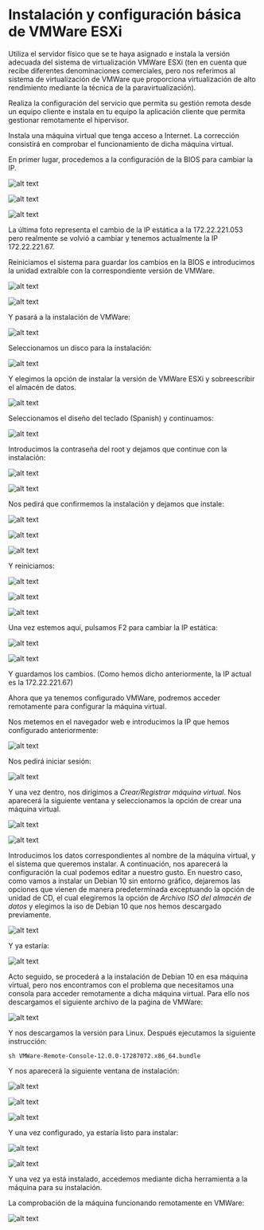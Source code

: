 # Instalación y configuración básica de VMWare ESXi

Utiliza el servidor físico que se te haya asignado e instala la versión 
adecuada del sistema de virtualización VMWare ESXi (ten en cuenta que recibe 
diferentes denominaciones comerciales, pero nos referimos al sistema de 
virtualización de VMWare que proporciona virtualización de alto rendimiento 
mediante la técnica de la paravirtualización).

Realiza la configuración del servicio que permita su gestión remota desde un 
equipo cliente e instala en tu equipo la aplicación cliente que permita 
gestionar remotamente el hipervisor.

Instala una máquina virtual que tenga acceso a Internet. La corrección 
consistirá en comprobar el funcionamiento de dicha máquina virtual.

En primer lugar, procedemos a la configuración de la BIOS para cambiar la IP.

![alt text](../Imágenes/vmw3.jpg)

![alt text](../Imágenes/vmw4.jpg)

![alt text](../Imágenes/vmw5.jpg)

La última foto representa el cambio de la IP estática a la 172.22.221.053 pero
realmente se volvió a cambiar y tenemos actualmente la IP 172.22.221.67.

Reiniciamos el sistema para guardar los cambios en la BIOS e introducimos la
unidad extraíble con la correspondiente versión de VMWare.

![alt text](../Imágenes/vmw7.jpg)

![alt text](../Imágenes/vmw8.jpg)

Y pasará a la instalación de VMWare:

![alt text](../Imágenes/vmw10.jpg)

Seleccionamos un disco para la instalación:

![alt text](../Imágenes/vmw12.jpg)

Y elegimos la opción de instalar la versión de VMWare ESXi y sobreescribir el 
almacén de datos.

![alt text](../Imágenes/vmw14.jpg)

Seleccionamos el diseño del teclado (Spanish) y continuamos:

![alt text](../Imágenes/vmw16.jpg)

Introducimos la contraseña del root y dejamos que continue con la instalación:

![alt text](../Imágenes/vmw18.jpg)

![alt text](../Imágenes/vmw19.jpg)

Nos pedirá que confirmemos la instalación y dejamos que instale:

![alt text](../Imágenes/vmw20.jpg)

![alt text](../Imágenes/vmw21.jpg)

![alt text](../Imágenes/vmw22.jpg)

Y reiniciamos:

![alt text](../Imágenes/vmw23.jpg)

![alt text](../Imágenes/vmw25.jpg)

![alt text](../Imágenes/vmw26.jpg)

Una vez estemos aquí, pulsamos F2 para cambiar la IP estática:

![alt text](../Imágenes/vmw27.jpg)

![alt text](../Imágenes/vmw28.jpg)

Y guardamos los cambios. (Como hemos dicho anteriormente, la IP actual es la
172.22.221.67)

Ahora que ya tenemos configurado VMWare, podremos acceder remotamente para
configurar la máquina virtual.

Nos metemos en el navegador web e introducimos la IP que hemos configurado
anteriormente:

![alt text](../Imágenes/vmware1.png)

Nos pedirá iniciar sesión:

![alt text](../Imágenes/vmware2.png)

Y una vez dentro, nos dirigimos a _Crear/Registrar máquina virtual_. Nos 
aparecerá la siguiente ventana y seleccionamos la opción de crear una máquina
virtual.

![alt text](../Imágenes/vmware3.png)

![alt text](../Imágenes/vmware4.png)

Introducimos los datos correspondientes al nombre de la máquina virtual, 
y el sistema que queremos instalar. A continuación, nos aparecerá la
configuración la cual podemos editar a nuestro gusto. En nuestro caso, como 
vamos a instalar un Debian 10 sin entorno gráfico, dejaremos las opciones
que vienen de manera predeterminada exceptuando la opción de unidad de CD,
el cual elegiremos la opción de _Archivo ISO del almacén de datos_ y 
elegimos la iso de Debian 10 que nos hemos descargado previamente.

![alt text](../Imágenes/vmware5.png)

Y ya estaría:

![alt text](../Imágenes/vmware6.png)

Acto seguido, se procederá a la instalación de Debian 10 en esa máquina virtual,
pero nos encontramos con el problema que necesitamos una consola para acceder
remotamente a dicha máquina virtual. Para ello nos descargamos el siguiente
archivo de la paǵina de VMWare:

![alt text](../Imágenes/vmware8.png)

Y nos descargamos la versión para Linux. Después ejecutamos la siguiente
instrucción:

```
sh VMWare-Remote-Console-12.0.0-17287072.x86_64.bundle
```

Y nos aparecerá la siguiente ventana de instalación:

![alt text](../Imágenes/vmware9.png)

![alt text](../Imágenes/vmware10.png)

![alt text](../Imágenes/vmware11.png)

Y una vez configurado, ya estaría listo para instalar:

![alt text](../Imágenes/vmware12.png)

![alt text](../Imágenes/vmware13.png)

Y una vez ya está instalado, accedemos mediante dicha herramienta a la máquina
para su instalación.

La comprobación de la máquina funcionando remotamente en VMWare:

![alt text](../Imágenes/vmware14.png)
